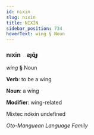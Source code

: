 ```yaml
---
id: nıxin
slug: nıxin
title: NIXİN
sidebar_position: 734
hoverText: wing § Noun
---
```


### nıxin&emsp;<span kind="abugida">ƨȷɋ̃ɟ</span>

*wing* **§** Noun

**Verb**: to be a wing

**Noun**: a wing

**Modifier**: wing-related

Mixtec ndɨxin undefined

*Oto-Manguean Language Family*